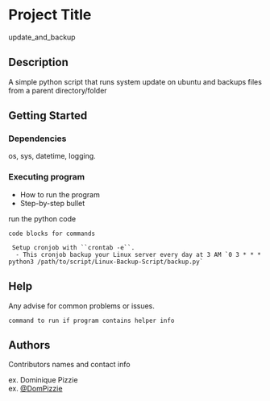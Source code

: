 # Project Title

update_and_backup

## Description

A simple python script that runs system update on ubuntu and 
backups  files from a parent directory/folder


## Getting Started

### Dependencies

os, sys, datetime, logging.


### Executing program

* How to run the program
* Step-by-step bullet

run the python code
```
code blocks for commands

 Setup cronjob with ``crontab -e``. 
  - This cronjob backup your Linux server every day at 3 AM `0 3 * * * python3 /path/to/script/Linux-Backup-Script/backup.py`
```


## Help

Any advise for common problems or issues.
```
command to run if program contains helper info
```

## Authors

Contributors names and contact info

ex. Dominique Pizzie  
ex. [@DomPizzie](https://twitter.com/dompizzie)


